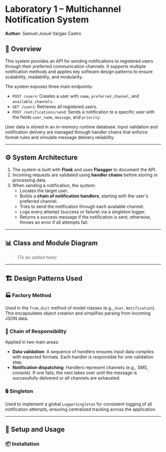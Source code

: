 # Laboratory 1 – Multichannel Notification System  
**Author:** Samuel Josué Vargas Castro

## 🧩 Overview

This system provides an API for sending notifications to registered users through their preferred communication channels. It supports multiple notification methods and applies key software design patterns to ensure scalability, readability, and modularity.

The system exposes three main endpoints:

- `POST /users`: Creates a user with `name`, `preferred_channel`, and `available_channels`.
- `GET /users`: Retrieves all registered users.
- `POST /notifications/send`: Sends a notification to a specific user with the fields `user_name`, `message`, and `priority`.

User data is stored in an in-memory runtime database. Input validation and notification delivery are managed through handler chains that enforce format rules and simulate message delivery reliability.

---

## ⚙️ System Architecture

1. The system is built with **Flask** and uses **Flasgger** to document the API.
2. Incoming requests are validated using **handler chains** before storing or processing data.
3. When sending a notification, the system:
   - Locates the target user.
   - Builds a **chain of notification handlers**, starting with the user's preferred channel.
   - Tries to send the notification through each available channel.
   - Logs every attempt (success or failure) via a singleton logger.
   - Returns a success message if the notification is sent; otherwise, throws an error if all attempts fail.

---

## 📊 Class and Module Diagram

> *(To be added here)*

---

## 🏗️ Design Patterns Used

### 🏭 Factory Method
Used in the `from_dict` method of model classes (e.g., `User`, `Notification`). This encapsulates object creation and simplifies parsing from incoming JSON data.

### 🔗 Chain of Responsibility
Applied in two main areas:
- **Data validation**: A sequence of handlers ensures input data complies with expected formats. Each handler is responsible for one validation step.
- **Notification dispatching**: Handlers represent channels (e.g., SMS, console). If one fails, the next takes over until the message is successfully delivered or all channels are exhausted.

### 🔒 Singleton
Used to implement a global `LoggerSingleton` for consistent logging of all notification attempts, ensuring centralized tracking across the application.

---

## 🚀 Setup and Usage

### 📦 Installation
